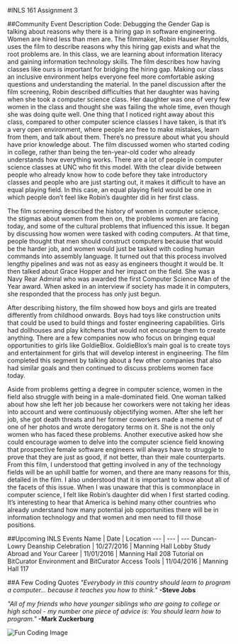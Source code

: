 #INLS 161 Assignment 3

##Community Event Description
Code: Debugging the Gender Gap is talking about reasons why there is a hiring gap in software engineering. Women are hired less than men are. The filmmaker, Robin Hauser Reynolds, uses the film to describe reasons why this hiring gap exists and what the root problems are. In this class, we are learning about information literacy and gaining information technology skills. The film describes how having classes like ours is important for bridging the hiring gap. Making our class an inclusive environment helps everyone feel more comfortable asking questions and understanding the material. In the panel discussion after the film screening, Robin described difficulties that her daughter was having when she took a computer science class. Her daughter was one of very few women in the class and thought she was failing the whole time, even though she was doing quite well. One thing that I noticed right away about this class, compared to other computer science classes I have taken, is that it’s a very open environment, where people are free to make mistakes, learn from them, and talk about them. There’s no pressure about what you should have prior knowledge about. The film discussed women who started coding in college, rather than being the ten-year-old coder who already understands how everything works. There are a lot of people in computer science classes at UNC who fit this model. With the clear divide between people who already know how to code before they take introductory classes and people who are just starting out, it makes it difficult to have an equal playing field. In this case, an equal playing field would be one in which people don’t feel like Robin’s daughter did in her first class.

The film screening described the history of women in computer science, the stigmas about women from then on, the problems women are facing today, and some of the cultural problems that influenced this issue. It began by discussing how women were tasked with coding computers. At that time, people thought that men should construct computers because that would be the harder job, and women would just be tasked with coding human commands into assembly language. It turned out that this process involved lengthy pipelines and was not as easy as engineers thought it would be. It then talked about Grace Hopper and her impact on the field. She was a Navy Rear Admiral who was awarded the first Computer Science Man of the Year award. When asked in an interview if society has made it in computers, she responded that the process has only just begun.

After describing history, the film showed how boys and girls are treated differently from childhood onwards. Boys had toys like construction units that could be used to build things and foster engineering capabilities. Girls had dollhouses and play kitchens that would not encourage them to create anything. There are a few companies now who focus on bringing equal opportunities to girls like GoldieBlox. GoldieBlox’s main goal is to create toys and entertainment for girls that will develop interest in engineering. The film completed this segment by talking about a few other companies that also had similar goals and then continued to discuss problems women face today.

Aside from problems getting a degree in computer science, women in the field also struggle with being in a male-dominated field. One woman talked about how she left her job because her coworkers were not taking her ideas into account and were continuously objectifying women. After she left her job, she got death threats and her former coworkers made a meme out of one of her photos and wrote derogatory terms on it. She is not the only women who has faced these problems. Another executive asked how she could encourage women to delve into the computer science field knowing that prospective female software engineers will always have to struggle to prove that they are just as good, if not better, than their male counterparts. From this film, I understood that getting involved in any of the technology fields will be an uphill battle for women, and there are many reasons for this, detailed in the film. I also understood that it is important to know about all of the facets of this issue. When I was unaware that this is commonplace in computer science, I felt like Robin’s daughter did when I first started coding. It’s interesting to hear that America is behind many other countries who already understand how many potential job opportunities there will be in information technology and that women and men need to fill those positions.

##Upcoming INLS Events
Name | Date | Location
--- | --- | ---
Duncan-Lowry Deanship Celebration | 10/27/2016 | Manning Hall Lobby
Study Abroad and Your Career | 11/01/2016 | Manning Hall 208
Tutorial on BitCurator Environment and BitCurator Access Tools | 11/04/2016 | Manning Hall 117

##A Few Coding Quotes
*"Everybody in this country should learn to program a computer... because it teaches you how to think."* **-Steve Jobs**

*"All of my friends who have younger siblings who are going to college or high school - my number one piece of advice is: You should learn how to program."* **-Mark Zuckerburg**

![Fun Coding Image](http://www.123mobilewallpapers.com/wp-content/uploads/2015/04/every_day_be_coding_quote.jpg)

